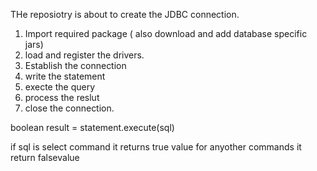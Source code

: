 THe reposiotry is about to create the JDBC connection.
1. Import required package ( also download and add database specific jars)
2. load and register the drivers.
3. Establish the connection
4. write the statement
5. execte the query
6. process the reslut
7. close the connection.

boolean result = statement.execute(sql)

if sql is select command it returns true value
for anyother commands it return falsevalue
